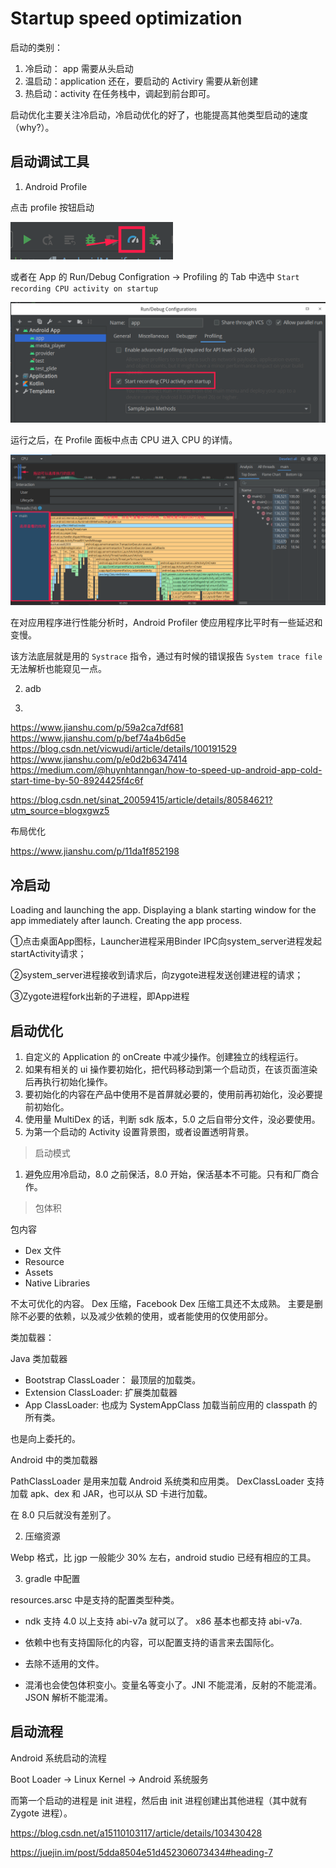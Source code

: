 # Startup speed optimization

启动的类别：

1. 冷启动： app 需要从头启动
2. 温启动：application 还在，要启动的 Activiry 需要从新创建
3. 热启动：activity 在任务栈中，调起到前台即可。

启动优化主要关注冷启动，冷启动优化的好了，也能提高其他类型启动的速度（why?）。


## 启动调试工具

1. Android Profile

点击 profile 按钮启动

![Profile Start Up](images/profile_start_app.png)

或者在 App 的 Run/Debug Configration -> Profiling 的 Tab 中选中 `Start recording CPU activity on startup`

![](images/run_configurations.png)

运行之后，在 Profile 面板中点击 CPU 进入 CPU 的详情。

![CPU Profile](images/cpu_profile_detail.png)

在对应用程序进行性能分析时，Android Profiler 使应用程序比平时有一些延迟和变慢。

该方法底层就是用的 `Systrace` 指令，通过有时候的错误报告 `System trace file` 无法解析也能窥见一点。



2. adb

3. 


https://www.jianshu.com/p/59a2ca7df681
https://www.jianshu.com/p/bef74a4b6d5e
https://blog.csdn.net/vicwudi/article/details/100191529
https://www.jianshu.com/p/e0d2b6347414
https://medium.com/@huynhtanngan/how-to-speed-up-android-app-cold-start-time-by-50-8924425f4c6f

https://blog.csdn.net/sinat_20059415/article/details/80584621?utm_source=blogxgwz5



布局优化 

https://www.jianshu.com/p/11da1f852198


## 冷启动

Loading and launching the app.
Displaying a blank starting window for the app immediately after launch.
Creating the app process.

①点击桌面App图标，Launcher进程采用Binder IPC向system_server进程发起startActivity请求；

②system_server进程接收到请求后，向zygote进程发送创建进程的请求；

③Zygote进程fork出新的子进程，即App进程



## 启动优化

1. 自定义的 Application 的 onCreate 中减少操作。创建独立的线程运行。
2. 如果有相关的 ui 操作要初始化，把代码移动到第一个启动页，在该页面渲染后再执行初始化操作。
3. 要初始化的内容在产品中使用不是首屏就必要的，使用前再初始化，没必要提前初始化。
4. 使用量 MultiDex 的话，判断 sdk 版本，5.0 之后自带分文件，没必要使用。
5. 为第一个启动的 Activity 设置背景图，或者设置透明背景。


> 启动模式

1. 避免应用冷启动，8.0 之前保活，8.0 开始，保活基本不可能。只有和厂商合作。

> 包体积

包内容

- Dex 文件
- Resource
- Assets
- Native Libraries

不太可优化的内容。 Dex 压缩，Facebook Dex 压缩工具还不太成熟。
主要是删除不必要的依赖，以及减少依赖的使用，或者能使用的仅使用部分。

类加载器：

Java 类加载器

- Bootstrap ClassLoader： 最顶层的加载类。
- Extension ClassLoader: 扩展类加载器
- App ClassLoader: 也成为 SystemAppClass 加载当前应用的 classpath 的所有类。

也是向上委托的。

Android 中的类加载器

PathClassLoader 是用来加载 Android 系统类和应用类。
DexClassLoader 支持加载 apk、dex 和 JAR，也可以从 SD 卡进行加载。

在 8.0 只后就没有差别了。

2. 压缩资源

Webp 格式，比 jgp 一般能少 30% 左右，android studio 已经有相应的工具。

3. gradle 中配置

resources.arsc 中是支持的配置类型种类。

- ndk 支持 4.0 以上支持 abi-v7a 就可以了。 x86 基本也都支持 abi-v7a.

- 依赖中也有支持国际化的内容，可以配置支持的语言来去国际化。

- 去除不适用的文件。

- 混淆也会使包体积变小。变量名等变小了。JNI 不能混淆，反射的不能混淆。JSON 解析不能混淆。




## 启动流程

Android 系统启动的流程

Boot Loader -> Linux Kernel -> Android 系统服务

而第一个启动的进程是 init 进程，然后由 init 进程创建出其他进程（其中就有 Zygote 进程）。



https://blog.csdn.net/a15110103117/article/details/103430428

https://juejin.im/post/5dda8504e51d452306073434#heading-7

